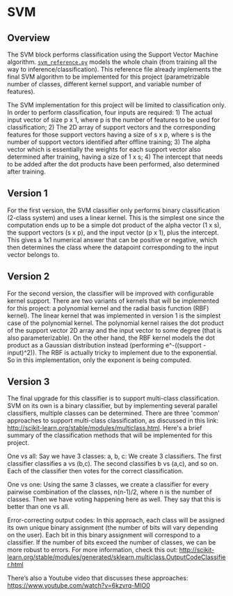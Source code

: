 # SVM

## Overview

The SVM block performs classification using the Support Vector Machine algorithm. [`svm_reference.py`](svm_reference.py) models the whole chain (from training all the way to inference/classification). This reference file already implements the final SVM algorithm to be implemented for this project (parametrizable number of classes, different kernel support, and variable number of features).

The SVM implementation for this project will be limited to classification only. In order to perform classification, four inputs are required: 1) The actual input vector of size p x 1, where p is the number of features to be used for classification; 2) The 2D array of support vectors and the corresponding features for those support vectors having a size of s x p, where s is the number of support vectors identified after offline training; 3) The alpha vector which is essentially the weights for each support vector also determined after training, having a size of 1 x s; 4) The intercept that needs to be added after the dot products have been performed, also determined after training.

## Version 1

For the first version, the SVM classifier only performs binary classification (2-class system) and uses a linear kernel. This is the simplest one since the computation ends up to be a simple dot product of the alpha vector (1 x s), the support vectors (s x p), and the input vector (p x 1), plus the intercept. This gives a 1x1 numerical answer that can be positive or negative, which then determines the class where the datapoint corresponding to the input vector belongs to.

## Version 2

For the second version, the classifier will be improved with configurable kernel support. There are two variants of kernels that will be implemented for this project: a polynomial kernel and the radial basis function (RBF) kernel). The linear kernel that was implemented in version 1 is the simplest case of the polynomial kernel. The polynomial kernel raises the dot product of the support vector 2D array and the input vector to some degree (that is also parameterizable). On the other hand, the RBF kernel models the dot product as a Gaussian distribution instead (performing e^-((support - input)^2)). The RBF is actually tricky to implement due to the exponential. So in this implementation, only the exponent is being computed.

## Version 3

The final upgrade for this classifier is to support multi-class classification. SVM on its own is a binary classifier, but by implementing several parallel classifiers, multiple classes can be determined. There are three 'common' approaches to support multi-class classification, as discussed in this link: http://scikit-learn.org/stable/modules/multiclass.html. Here's a brief summary of the classification methods that will be implemented for this project.

One vs all: Say we have 3 classes: a, b, c: We create 3 classifiers. The first classifier classifies a vs (b,c). The second classifies b vs (a,c), and so on. Each of the classifier then votes for the correct classification.

One vs one: Using the same 3 classes, we create a classifier for every pairwise combination of the classes, n(n-1)/2, where n is the number of classes. Then we have voting happening here as well. They say that this is better than one vs all.

Error-correcting output codes: In this approach, each class will be assigned its own unique binary assignment (the number of bits will vary depending on the user). Each bit in this binary assignment will correspond to a classifier. If the number of bits exceed the number of classes, we can be more robust to errors. For more information, check this out: http://scikit-learn.org/stable/modules/generated/sklearn.multiclass.OutputCodeClassifier.html

There’s also a Youtube video that discusses these approaches:
https://www.youtube.com/watch?v=6kzvrq-MIO0
